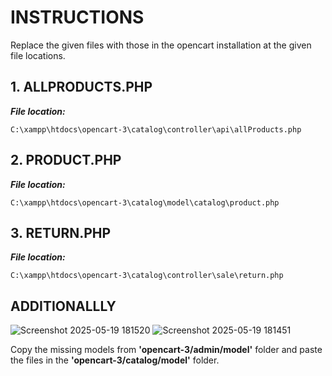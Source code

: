 # INSTRUCTIONS

Replace the given files with those in the opencart installation at the given file locations.
## 1. ALLPRODUCTS.PHP

<b><i>File location: </i></b>
```
C:\xampp\htdocs\opencart-3\catalog\controller\api\allProducts.php
```
## 2. PRODUCT.PHP

<b><i>File location: </i></b>
```
C:\xampp\htdocs\opencart-3\catalog\model\catalog\product.php
```
## 3. RETURN.PHP

<b><i>File location: </i></b>
```
C:\xampp\htdocs\opencart-3\catalog\controller\sale\return.php
```

## ADDITIONALLLY
![Screenshot 2025-05-19 181520](https://github.com/user-attachments/assets/57525daa-39d6-4677-850e-484344a73d5f)
![Screenshot 2025-05-19 181451](https://github.com/user-attachments/assets/80bb9cf6-0a1a-46ab-a5c8-5e671106be21)

Copy the missing models from <b>'opencart-3/admin/model'</b> folder and paste the files in the <b>'opencart-3/catalog/model'</b> folder.
